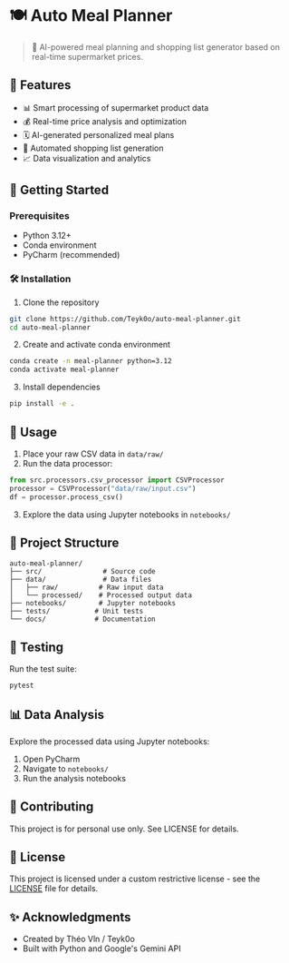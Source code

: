 # 🍽️ Auto Meal Planner

> 🤖 AI-powered meal planning and shopping list generator based on real-time supermarket prices.

## 🌟 Features

- 📊 Smart processing of supermarket product data
- 💰 Real-time price analysis and optimization
- 🗓️ AI-generated personalized meal plans
- 🛒 Automated shopping list generation
- 📈 Data visualization and analytics

## 🚀 Getting Started

### Prerequisites

- Python 3.12+
- Conda environment
- PyCharm (recommended)

### 🛠️ Installation

1. Clone the repository
```bash
git clone https://github.com/Teyk0o/auto-meal-planner.git
cd auto-meal-planner
```

2. Create and activate conda environment
```bash
conda create -n meal-planner python=3.12
conda activate meal-planner
```

3. Install dependencies
```bash
pip install -e .
```

## 📝 Usage

1. Place your raw CSV data in `data/raw/`
2. Run the data processor:
```python
from src.processors.csv_processor import CSVProcessor
processor = CSVProcessor("data/raw/input.csv")
df = processor.process_csv()
```

3. Explore the data using Jupyter notebooks in `notebooks/`

## 🔬 Project Structure

```
auto-meal-planner/
├── src/               # Source code
├── data/              # Data files
│   ├── raw/          # Raw input data
│   └── processed/    # Processed output data
├── notebooks/        # Jupyter notebooks
├── tests/           # Unit tests
└── docs/            # Documentation
```

## 🧪 Testing

Run the test suite:
```bash
pytest
```

## 📊 Data Analysis

Explore the processed data using Jupyter notebooks:
1. Open PyCharm
2. Navigate to `notebooks/`
3. Run the analysis notebooks

## 🤝 Contributing

This project is for personal use only. See LICENSE for details.

## 📜 License

This project is licensed under a custom restrictive license - see the [LICENSE](LICENSE) file for details.

## ✨ Acknowledgments

- Created by Théo Vln / Teyk0o
- Built with Python and Google's Gemini API